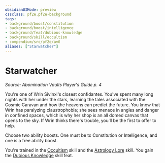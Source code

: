 ```yaml
---
obsidianUIMode: preview
cssclass: pf2e,pf2e-background
tags:
- background/boost/constitution
- background/boost/intelligence
- background/feat/dubious-knowledge
- background/skill/occultism
- compendium/src/pf2e/av0
aliases: ["Starwatcher"]
---
```

# Starwatcher
*Source: Abomination Vaults Player's Guide p. 4*  

You're one of Wrin Sivinxi's closest confidantes. You've spent many long nights with her under the stars, learning the tales associated with the Cosmic Caravan and how the heavens can predict the future. You know that Wrin has paralyzing claustrophobia; she sees menace in angles and danger in confined spaces, which is why her shop is an all domed canvas that opens to the sky. If Wrin thinks there's trouble, you'll be the first to offer to help.

Choose two ability boosts. One must be to Constitution or Intelligence, and one is a free ability boost.

You're trained in the [Occultism](../../skills.md#Occultism) skill and the [Astrology Lore](../../skills.md#Lore) skill. You gain the [Dubious Knowledge](../../feats/dubious-knowledge.md) skill feat.